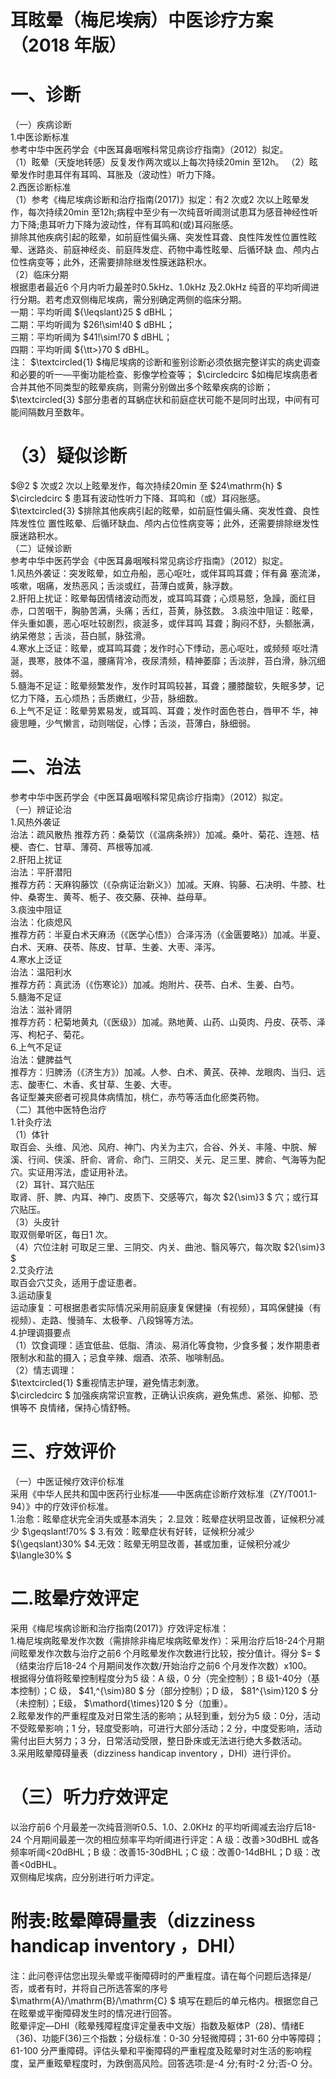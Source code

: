 # 耳眩晕（梅尼埃病）中医诊疗方案 （2018 年版）  
# 一、诊断  
（一）疾病诊断  
1.中医诊断标准  
参考中华中医药学会《中医耳鼻咽喉科常见病诊疗指南》（2012）拟定。  
（1）眩晕（天旋地转感）反复发作两次或以上每次持续20min 至12h。 （2）眩晕发作时患耳伴有耳鸣、耳胀及（波动性）听力下降。  
2.西医诊断标准  
（1）参考《梅尼埃病诊断和治疗指南(2017)》拟定：有2 次或2 次以上眩晕发作，每次持续20min 至12h;病程中至少有一次纯音听阈测试患耳为感音神经性听力下降;患耳听力下降为波动性，伴有耳鸣和(或)耳闷胀感。  
排除其他疾病引起的眩晕，如前庭性偏头痛、突发性耳聋、良性阵发性位置性眩晕、迷路炎、前庭神经炎、前庭阵发症、药物中毒性眩晕、后循环缺 血、颅内占位性病变等；此外，还需要排除继发性膜迷路积水。  
（2）临床分期  
根据患者最近6 个月内听力最差时0.5kHz、1.0kHz 及2.0kHz 纯音的平均听阈进行分期。若考虑双侧梅尼埃病，需分别确定两侧的临床分期。  
一期：平均听阈 ${\leqslant}25 $ dBHL；  
二期：平均听阈为 $26\!\sim\!40 $ dBHL；  
三期：平均听阈为 $41\!\sim\!70 $ dBHL；  
四期：平均听阈 ${\tt>}70 $ dBHL。  
注： $\textcircled{1} $梅尼埃病的诊断和鉴别诊断必须依据完整详实的病史调查和必要的听一—平衡功能检查、影像学检查等； $\circledcirc $如梅尼埃病患者合并其他不同类型的眩晕疾病，则需分别做出多个眩晕疾病的诊断； $\textcircled{3} $部分患者的耳蜗症状和前庭症状可能不是同时出现，中间有可能间隔数月至数年。  
# （3）疑似诊断  
$@2 $ 次或2 次以上眩晕发作，每次持续20min 至 $24\mathrm{h} $ $\circledcirc $ 患耳有波动性听力下降、耳鸣和（或）耳闷胀感。  
$\textcircled{3} $排除其他疾病引起的眩晕，如前庭性偏头痛、突发性聋、良性阵发性位 置性眩晕、后循环缺血、颅内占位性病变等；此外，还需要排除继发性膜迷路积水。  
（二）证候诊断  
参考中华中医药学会《中医耳鼻咽喉科常见病诊疗指南》（2012）拟定。  
1.风热外袭证：突发眩晕，如立舟船，恶心呕吐，或伴耳鸣耳聋；伴有鼻 塞流涕，咳嗽，咽痛，发热恶风；舌淡或红，苔薄白或黄，脉浮数。  
2.肝阳上扰证：眩晕每因情绪波动而发，或耳鸣耳聋；心烦易怒，急躁，面红目赤，口苦咽干，胸胁苦满，头痛；舌红，苔黄，脉弦数。  3.痰浊中阻证：眩晕，伴头重如裹，恶心呕吐较剧烈，痰涎多，或伴耳鸣 耳聋；胸闷不舒，头额胀满，纳呆倦怠；舌淡，苔白腻，脉弦滑。  
4.寒水上泛证：眩晕，或耳鸣耳聋；发作时心下悸动，恶心呕吐，或频频 呕吐清涎，畏寒，肢体不温，腰痛背冷，夜尿清频，精神萎靡；舌淡胖，苔白滑，脉沉细弱。  
5.髓海不足证：眩晕频繁发作，发作时耳鸣较甚，耳聋；腰膝酸软，失眠多梦，记忆力下降，五心烦热；舌质嫩红，少苔，脉细数。  
6.上气不足证：眩晕劳累易发，或耳鸣、耳聋；发作时面色苍白，唇甲不 华，神疲思睡，少气懒言，动则喘促，心悸；舌淡，苔薄白，脉细弱。  
# 二、治法  
参考中华中医药学会《中医耳鼻咽喉科常见病诊疗指南》（2012）拟定。  
（一）辨证论治  
1.风热外袭证  
治法：疏风散热  推荐方药：桑菊饮（《温病条辨》）加减。桑叶、菊花、连翘、桔梗、杏仁、甘草、薄荷、芦根等加减.  
2.肝阳上扰证  
治法：平肝潜阳  
推荐方药：天麻钩藤饮（《杂病证治新义》）加减。天麻、钩藤、石决明、牛膝、杜仲、桑寄生、黄芩、栀子、夜交藤、茯神、益母草。  
3.痰浊中阻证  
治法：化痰熄风  
推荐方药：半夏白术天麻汤（《医学心悟》）合泽泻汤（《金匮要略》）加减。半夏、白术、天麻、茯苓、陈皮、甘草、生姜、大枣、泽泻。  
4.寒水上泛证  
治法：温阳利水  
推荐方药：真武汤（《伤寒论》）加减。炮附片、茯苓、白术、生姜、白芍。  
5.髓海不足证  
治法：滋补肾阴  
推荐方药：杞菊地黄丸（《医级》）加减。熟地黄、山药、山萸肉、丹皮、茯苓、泽泻、枸杞子、菊花。  
6.上气不足证  
治法：健脾益气  
推荐方：归脾汤（《济生方》）加减。人参、白术、黄芪、茯神、龙眼肉、当归、远志、酸枣仁、木香、炙甘草、生姜、大枣。  
各证型兼夹瘀者可视具体病情加，桃仁，赤芍等活血化瘀类药物。  
（二）其他中医特色治疗  
1.针灸疗法  
（1）体针  
取百会、头维、风池、风府、神门、内关为主穴，合谷、外关、丰隆、中脘、解溪、行间、侠溪、肝俞、肾俞、命门、三阴交、关元、足三里、脾俞、气海等为配穴。实证用泻法，虚证用补法。  
（2）耳针、耳穴贴压  
取肾、肝、脾、内耳、神门、皮质下、交感等穴，每次 $2{\sim}3 $ 穴；或行耳穴贴压。  
（3）头皮针  
取双侧晕听区，每日1 次。  
（4）穴位注射  可取足三里、三阴交、内关、曲池、翳风等穴，每次取 $2{\sim}3 $  
2.艾灸疗法  
取百会穴艾灸，适用于虚证患者。  
3.运动康复  
运动康复：可根据患者实际情况采用前庭康复保健操（有视频），耳鸣保健操（有视频）、走路、慢骑车、太极拳、八段锦等方法。  
4.护理调摄要点  
（1）饮食调理：适宜低盐、低脂、清淡、易消化等食物，少食多餐；发作期患者限制水和盐的摄入；忌食辛辣、烟酒、浓茶、咖啡制品。  
（2）情志调理：  
$\textcircled{1} $重视情志护理，避免情志刺激。  
$\circledcirc $ 加强疾病常识宣教，正确认识疾病，避免焦虑、紧张、抑郁、恐惧等不 良情绪，保持心情舒畅。  
# 三、疗效评价  
（一）中医证候疗效评价标准  
采用《中华人民共和国中医药行业标准——中医病症诊断疗效标准（ZY/T001.1-94）》中的疗效评价标准。  
1.治愈：眩晕症状完全消失或基本消失； 2.显效：眩晕症状明显改善，证候积分减少 $\geqslant\!70\% $ 3.有效：眩晕症状有好转，证候积分减少 ${\geqslant}30\% $4.无效：眩晕无明显改善，甚或加重，证候积分减少 $\langle30\% $  
# 二.眩晕疗效评定  
采用《梅尼埃病诊断和治疗指南(2017)》疗效评定标准：  
1.梅尼埃病眩晕发作次数（需排除非梅尼埃病眩晕发作）：采用治疗后18-24个月期间眩晕发作次数与治疗之前6 个月眩晕发作次数进行比较，按分值计。得分 $= $（结束治疗后18-24 个月期间发作次数/开始治疗之前6 个月发作次数）x100。  
根据得分值将眩晕控制程度分为5 级：A 级，0 分（完全控制）；B 级1-40分（基本控制）；C 级， $41\,^{\sim}80 $ 分（部分控制）；D 级， $81^{\sim}120 $ 分（未控制）；E级， $\mathord{\times}120 $ 分（加重）。  
2.眩晕发作的严重程度及对日常生活的影响；从轻到重，划分为5 级：0分，活动不受眩晕影响；1 分，轻度受影响，可进行大部分活动；2 分，中度受影响，活动需付出巨大努力；3 分，日常活动受限，整日卧床或无法进行绝大多数活动。  
3.采用眩晕障碍量表（dizziness handicap inventory ，DHI）进行评价。  
# （三）听力疗效评定  
以治疗前6 个月最差一次纯音测听0.5、1.0、2.0KHz 的平均听阈减去治疗后18-24 个月期间最差一次的相应频率平均听阈进行评定：A 级：改善>30dBHL 或各频率听阈<20dBHL；B 级：改善15-30dBHL；C 级：改善0-14dBHL；D 级：改善<0dBHL。  
双侧梅尼埃病，应分别进行听力评定。  
# 附表:眩晕障碍量表（dizziness handicap inventory ，DHI）  
注：此问卷评估您出现头晕或平衡障碍时的严重程度。请在每个问题后选择是/否，或者有时，并将自己所选答案的序号 $\mathrm{A}/\mathrm{B}/\mathrm{C} $ 填写在题后的单元格内。根据您自己在眩晕或平衡障碍发生时的情况进行回答。  
眩晕评定—DHI（眩晕残障程度评定量表中文版）指数及躯体P（28)、情绪E（36)、功能F(36)三个指数；分级标准：0-30 分轻微障碍；31-60 分中等障碍；61-100 分严重障碍。评估头晕和平衡障碍的严重程度及眩晕时对生活的影响程度，呈严重眩晕程度时，为跌倒高风险。回答选项:是-4 分;有时-2 分;否-O 分。  